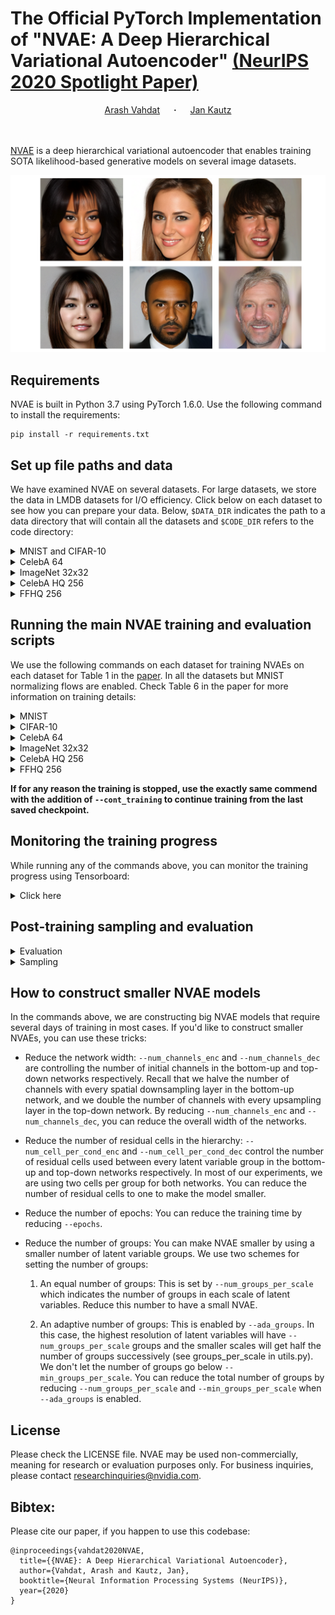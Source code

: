 # The Official PyTorch Implementation of "NVAE: A Deep Hierarchical Variational Autoencoder" [(NeurIPS 2020 Spotlight Paper)](https://arxiv.org/abs/2007.03898)

<div align="center">
  <a href="http://latentspace.cc/arash_vahdat/" target="_blank">Arash&nbsp;Vahdat</a> &emsp; <b>&middot;</b> &emsp;
  <a href="http://jankautz.com/" target="_blank">Jan&nbsp;Kautz</a> 
</div>
<br>
<br>

[NVAE](https://arxiv.org/abs/2007.03898) is a deep hierarchical variational autoencoder that enables training SOTA 
likelihood-based generative models on several image datasets.

<p align="center">
    <img src="scripts/celebahq.png" width="800">
</p>

## Requirements
NVAE is built in Python 3.7 using PyTorch 1.6.0. Use the following command to install the requirements:
```
pip install -r requirements.txt
``` 

## Set up file paths and data
We have examined NVAE on several datasets. For large datasets, we store the data in LMDB datasets
for I/O efficiency. Click below on each dataset to see how you can prepare your data. Below, `$DATA_DIR` indicates
the path to a data directory that will contain all the datasets and `$CODE_DIR` refers to the code directory:

<details><summary>MNIST and CIFAR-10</summary>

These datasets will be downloaded automatically, when you run the main training for NVAE using `train.py`
for the first time. You can use `--data=$DATA_DIR/mnist` or `--data=$DATA_DIR/cifar10`, so that the datasets
are downloaded to the corresponding directories.
</details>

<details><summary>CelebA 64</summary>
Run the following commands to download the CelebA images and store them in an LMDB dataset:

```shell script
cd $CODE_DIR/scripts
python create_celeba64_lmdb.py --split train --img_path $DATA_DIR/celeba_org --lmdb_path $DATA_DIR/celeba64_lmdb
python create_celeba64_lmdb.py --split valid --img_path $DATA_DIR/celeba_org --lmdb_path $DATA_DIR/celeba64_lmdb
python create_celeba64_lmdb.py --split test  --img_path $DATA_DIR/celeba_org --lmdb_path $DATA_DIR/celeba64_lmdb
```
Above, the images will be downloaded to `$DATA_DIR/celeba_org` automatically and then then LMDB datasets are created
at `$DATA_DIR/celeba64_lmdb`.
</details>
 
<details><summary>ImageNet 32x32</summary>

Run the following commands to download tfrecord files from [GLOW](https://github.com/openai/glow) and to convert them
to LMDB datasets
```shell script
mkdir -p $DATA_DIR/imagenet-oord
cd $DATA_DIR/imagenet-oord
wget https://storage.googleapis.com/glow-demo/data/imagenet-oord-tfr.tar
tar -xvf imagenet-oord-tfr.tar
cd $CODE_DIR/scripts
python convert_tfrecord_to_lmdb.py --dataset=imagenet-oord_32 --tfr_path=$DATA_DIR/imagenet-oord/mnt/host/imagenet-oord-tfr --lmdb_path=$DATA_DIR/imagenet-oord/imagenet-oord-lmdb_32 --split=train
python convert_tfrecord_to_lmdb.py --dataset=imagenet-oord_32 --tfr_path=$DATA_DIR/imagenet-oord/mnt/host/imagenet-oord-tfr --lmdb_path=$DATA_DIR/imagenet-oord/imagenet-oord-lmdb_32 --split=validation
```
</details>

<details><summary>CelebA HQ 256</summary>

Run the following commands to download tfrecord files from [GLOW](https://github.com/openai/glow) and to convert them
to LMDB datasets
```shell script
mkdir -p $DATA_DIR/celeba
cd $DATA_DIR/celeba
wget https://storage.googleapis.com/glow-demo/data/celeba-tfr.tar
tar -xvf celeba-tfr.tar
cd $CODE_DIR/scripts
python convert_tfrecord_to_lmdb.py --dataset=celeba --tfr_path=$DATA_DIR/celeba/celeba-tfr --lmdb_path=$DATA_DIR/celeba/celeba-lmdb --split=train
python convert_tfrecord_to_lmdb.py --dataset=celeba --tfr_path=$DATA_DIR/celeba/celeba-tfr --lmdb_path=$DATA_DIR/celeba/celeba-lmdb --split=validation
```
</details>


<details><summary>FFHQ 256</summary>

Visit [this Google drive location](https://drive.google.com/drive/folders/1WocxvZ4GEZ1DI8dOz30aSj2zT6pkATYS) and download
`images1024x1024.zip`. Run the following commands to unzip the images and to store them in LMDB datasets:
```shell script
mkdir -p $DATA_DIR/ffhq
unzip images1024x1024.zip -d $DATA_DIR/ffhq/
cd $CODE_DIR/scripts
python create_ffhq_lmdb.py --ffhq_img_path=$DATA_DIR/ffhq/images1024x1024/ --ffhq_lmdb_path=$DATA_DIR/ffhq/ffhq-lmdb --split=train
python create_ffhq_lmdb.py --ffhq_img_path=$DATA_DIR/ffhq/images1024x1024/ --ffhq_lmdb_path=$DATA_DIR/ffhq/ffhq-lmdb --split=validation
```
</details>


## Running the main NVAE training and evaluation scripts
We use the following commands on each dataset for training NVAEs on each dataset for 
Table 1 in the [paper](https://arxiv.org/pdf/2007.03898.pdf). In all the datasets but MNIST
normalizing flows are enabled. Check Table 6 in the paper for more information on training
details:

<details><summary>MNIST</summary>

Two V100 GPUs are used for training NVAE on dynamically binarized MNIST. Training takes about 21 hours.

```shell script
export EXPR_ID=UNIQUE_EXPR_ID
export DATA_DIR=PATH_TO_DATA_DIR
export CHECKPOINT_DIR=PATH_TO_CHECKPOINT_DIR
export CODE_DIR=PATH_TO_CODE_DIR
cd $CODE_DIR
python train.py --data $DATA_DIR/mnist --root $CHECKPOINT_DIR --save $EXPR_ID --dataset mnist --batch_size 200 \
        --epochs 400 --num_latent_scales 2 --num_groups_per_scale 10 --num_postprocess_cells 3 --num_preprocess_cells 3 \
        --num_cell_per_cond_enc 2 --num_cell_per_cond_dec 2 --num_latent_per_group 20 --num_preprocess_blocks 2 \
        --num_postprocess_blocks 2 --weight_decay_norm 1e-2 --num_channels_enc 32 --num_channels_dec 32 --num_nf 0 \
        --ada_groups --num_process_per_node 2 --use_se --res_dist --fast_adamax 
```
</details>

<details><summary>CIFAR-10</summary>

Eight V100 GPUs are used for training NVAE on CIFAR-10. Training takes about 55 hours.

```shell script
export EXPR_ID=UNIQUE_EXPR_ID
export DATA_DIR=PATH_TO_DATA_DIR
export CHECKPOINT_DIR=PATH_TO_CHECKPOINT_DIR
export CODE_DIR=PATH_TO_CODE_DIR
cd $CODE_DIR
python train.py --data $DATA_DIR/cifar10 --root $CHECKPOINT_DIR --save $EXPR_ID --dataset cifar10 \
        --num_channels_enc 128 --num_channels_dec 128 --epochs 400 --num_postprocess_cells 2 --num_preprocess_cells 2 \
        --num_latent_scales 1 --num_latent_per_group 20 --num_cell_per_cond_enc 2 --num_cell_per_cond_dec 2 \
        --num_preprocess_blocks 1 --num_postprocess_blocks 1 --num_groups_per_scale 30 --batch_size 32 \
        --weight_decay_norm 1e-2 --num_nf 1 --num_process_per_node 8 --use_se --res_dist --fast_adamax 
```
</details>

<details><summary>CelebA 64</summary>

Eight V100 GPUs are used for training NVAE on CelebA 64. Training takes about 92 hours.

```shell script
export EXPR_ID=UNIQUE_EXPR_ID
export DATA_DIR=PATH_TO_DATA_DIR
export CHECKPOINT_DIR=PATH_TO_CHECKPOINT_DIR
export CODE_DIR=PATH_TO_CODE_DIR
cd $CODE_DIR
python train.py --data $DATA_DIR/celeba64_lmdb --root $CHECKPOINT_DIR --save $EXPR_ID --dataset celeba_64 \
        --num_channels_enc 64 --num_channels_dec 64 --epochs 90 --num_postprocess_cells 2 --num_preprocess_cells 2 \
        --num_latent_scales 3 --num_latent_per_group 20 --num_cell_per_cond_enc 2 --num_cell_per_cond_dec 2 \
        --num_preprocess_blocks 1 --num_postprocess_blocks 1 --weight_decay_norm 1e-1 --num_groups_per_scale 20 \
        --batch_size 16 --num_nf 1 --ada_groups --num_process_per_node 8 --use_se --res_dist --fast_adamax
```
</details>

<details><summary>ImageNet 32x32</summary>

Coming Soon.

</details>

<details><summary>CelebA HQ 256</summary>

Coming Soon.

</details>

<details><summary>FFHQ 256</summary>

Coming Soon.

</details>

**If for any reason the training is stopped, use the exactly same commend with the addition of `--cont_training`
to continue training from the last saved checkpoint.**

## Monitoring the training progress
While running any of the commands above, you can monitor the training progress using Tensorboard:

<details><summary>Click here</summary>

```shell script
tensorboard --logdir $CHECKPOINT_DIR/eval-$EXPR_ID/
```
Above, `$CHECKPOINT_DIR` and `$EXPR_ID` are the same variables used for running the main training script.

</details> 

## Post-training sampling and evaluation

<details><summary>Evaluation</summary>

You can use the following command to load a trained model and evaluate it on the test datasets:

```shell script
cd $CODE_DIR
python evaluate.py --checkpoint $CHECKPOINT_DIR/eval-$EXPR_ID/checkpoint.pt --data $DATA_DIR/mnist --eval_mode=evaluate --num_iw_samples=1000
```
Above, `--num_iw_samples` indicates the number of importance weighted samples used in evaluation. 
`$CHECKPOINT_DIR` and `$EXPR_ID` are the same variables used for running the main training script.
Set `--data` to the same argument that was used when training NVAE (our example is for MNIST).

</details> 

<details><summary>Sampling</summary>

You can also use the following command to generate samples from a trained model:

```shell script
cd $CODE_DIR
python evaluate.py --checkpoint $CHECKPOINT_DIR/eval-$EXPR_ID/checkpoint.pt --eval_mode=sample --temp=0.6 --readjust_bn
```
where `--temp` sets the temperature used for sampling and `--readjust_bn` enables readjustment of the BN statistics
as described in the paper. If you remove `--readjust_bn`, the sampling will proceed with BN layer in the eval mode 
(i.e., BN layers will use running mean and variances extracted during training).

</details> 

## How to construct smaller NVAE models
In the commands above, we are constructing big NVAE models that require several days of training
in most cases. If you'd like to construct smaller NVAEs, you can use these tricks:

* Reduce the network width: `--num_channels_enc` and `--num_channels_dec` are controlling the number
of initial channels in the bottom-up and top-down networks respectively. Recall that we halve the
number of channels with every spatial downsampling layer in the bottom-up network, and we double the number of
channels with every upsampling layer in the top-down network. By reducing
`--num_channels_enc` and `--num_channels_dec`, you can reduce the overall width of the networks.

* Reduce the number of residual cells in the hierarchy: `--num_cell_per_cond_enc` and 
`--num_cell_per_cond_dec` control the number of residual cells used between every latent variable
group in the bottom-up and top-down networks respectively. In most of our experiments, we are using
two cells per group for both networks. You can reduce the number of residual cells to one to make the model
smaller.

* Reduce the number of epochs: You can reduce the training time by reducing `--epochs`.

* Reduce the number of groups: You can make NVAE smaller by using a smaller number of latent variable groups. 
We use two schemes for setting the number of groups:
    1. An equal number of groups: This is set by `--num_groups_per_scale` which indicates the number of groups 
    in each scale of latent variables. Reduce this number to have a small NVAE.
    
    2. An adaptive number of groups: This is enabled by `--ada_groups`. In this case, the highest
    resolution of latent variables will have `--num_groups_per_scale` groups and 
    the smaller scales will get half the number of groups successively (see groups_per_scale in utils.py).
    We don't let the number of groups go below `--min_groups_per_scale`. You can reduce
    the total number of groups by reducing `--num_groups_per_scale` and `--min_groups_per_scale`
    when `--ada_groups` is enabled.

## License
Please check the LICENSE file. NVAE may be used non-commercially, meaning for research or 
evaluation purposes only. For business inquiries, please contact 
[researchinquiries@nvidia.com](mailto:researchinquiries@nvidia.com).

## Bibtex:
Please cite our paper, if you happen to use this codebase:

```
@inproceedings{vahdat2020NVAE,
  title={{NVAE}: A Deep Hierarchical Variational Autoencoder},
  author={Vahdat, Arash and Kautz, Jan},
  booktitle={Neural Information Processing Systems (NeurIPS)},
  year={2020}
}
```
